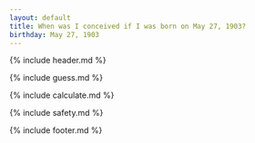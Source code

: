 ```yaml
---
layout: default
title: When was I conceived if I was born on May 27, 1903?
birthday: May 27, 1903
---
```


{% include header.md %}

{% include guess.md %}

{% include calculate.md %}

{% include safety.md %}

{% include footer.md %}



